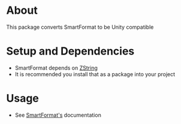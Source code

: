 ﻿# About
This package converts SmartFormat to be Unity compatible

# Setup and Dependencies
- SmartFormat depends on [ZString](https://github.com/Cysharp/ZString/releases)
- It is recommended you install that as a package into your project

# Usage
- See [SmartFormat's](https://github.com/axuno/SmartFormat/wiki) documentation
